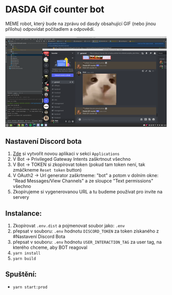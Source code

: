 DASDA Gif counter bot
====================

MEME robot, který bude na zprávu od dasdy obsahující GIF 
(nebo jinou přílohu) odpovídat počítadlem a odpovědí.

![screeen](./screenshots/screen.png)

## Nastavení Discord bota

1. [Zde](https://discord.com/developers/applications/) si vytvořit novou aplikaci v sekci `Applications`
2. V Bot -> Privileged Gateway Intents zaškrtnout všechno
3. V Bot -> TOKEN si zkopírovat token (pokud tam token není, tak zmáčkneme `Reset token` button) 
4. V OAuth2 -> Url generator zaškrtneme: "bot" a potom v dolním okne: "Read Messages/View Channels" a ze sloupce "Text permissions" všechno
5. Zkopírujeme si vygenerovanou URL a tu budeme používat pro invite na servery

## Instalance:

1. Zkopírovat `.env.dist` a pojmenovat soubor jako: `.env` 
2. přepsat v souboru: `.env` hodnotu `DISCORD_TOKEN` za token získaného z #Nastavení Discord Bota
2. přepsat v souboru: `.env` hodnotu `USER_INTERACTION_TAG` za user tag, na kterého chceme, aby BOT reagoval
3. `yarn install`
4. `yarn build`

## Spuštění:

* `yarn start:prod`